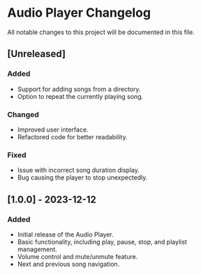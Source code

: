 # Audio Player Changelog

All notable changes to this project will be documented in this file.

## [Unreleased]

### Added
- Support for adding songs from a directory.
- Option to repeat the currently playing song.

### Changed
- Improved user interface.
- Refactored code for better readability.

### Fixed
- Issue with incorrect song duration display.
- Bug causing the player to stop unexpectedly.

## [1.0.0] - 2023-12-12

### Added
- Initial release of the Audio Player.
- Basic functionality, including play, pause, stop, and playlist management.
- Volume control and mute/unmute feature.
- Next and previous song navigation.

